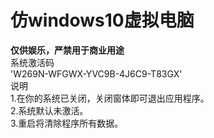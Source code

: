 仿windows10虚拟电脑 
=

**仅供娱乐，严禁用于商业用途**  
系统激活码   
'W269N-WFGWX-YVC9B-4J6C9-T83GX'  
说明  
1.在你的系统已关闭，关闭窗体即可退出应用程序。  
2.系统默认未激活。  
3.重启将清除程序所有数据。

